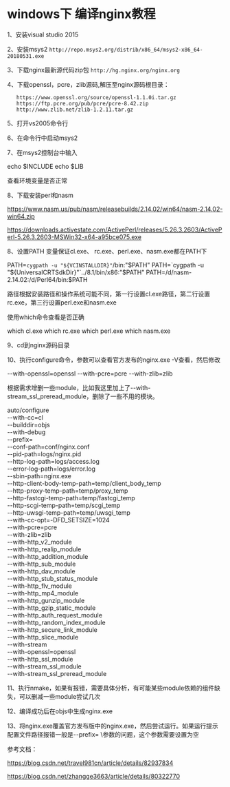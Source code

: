 
# windows下 编译nginx教程 #

1、安装visual studio 2015

2、安装msys2 `http://repo.msys2.org/distrib/x86_64/msys2-x86_64-20180531.exe`

3、下载nginx最新源代码zip包 `http://hg.nginx.org/nginx.org`

4、下载openssl，pcre，zlib源码,解压至nginx源码根目录：

       https://www.openssl.org/source/openssl-1.1.0i.tar.gz
       https://ftp.pcre.org/pub/pcre/pcre-8.42.zip
       http://www.zlib.net/zlib-1.2.11.tar.gz



5、打开vs2005命令行



 

6、在命令行中启动msys2



7、在msys2控制台中输入

echo $INCLUDE
echo $LIB

查看环境变量是否正常



8、下载安装perl和nasm

https://www.nasm.us/pub/nasm/releasebuilds/2.14.02/win64/nasm-2.14.02-win64.zip

https://downloads.activestate.com/ActivePerl/releases/5.26.3.2603/ActivePerl-5.26.3.2603-MSWin32-x64-a95bce075.exe

8、设置PATH 变量保证cl.exe、 rc.exe、perl.exe、nasm.exe都在PATH下

PATH=`cygpath -u "${VCINSTALLDIR}"`/bin:"$PATH"
PATH=`cygpath -u "${UniversalCRTSdkDir}"`../8.1/bin/x86:"$PATH"
PATH=/d/nasm-2.14.02:/d/Perl64/bin:$PATH

路径根据安装路径和操作系统可能不同，第一行设置cl.exe路径，第二行设置rc.exe，第三行设置perl.exe和nasm.exe

使用which命令查看是否正确

which cl.exe 
which rc.exe
which perl.exe
which nasm.exe



9、cd到nginx源码目录



10、执行configure命令，参数可以查看官方发布的nginx.exe -V查看，然后修改

--with-openssl=openssl
--with-pcre=pcre
--with-zlib=zlib

根据需求增删一些module，比如我这里加上了--with-stream_ssl_preread_module，删除了一些不用的模块。



auto/configure \
--with-cc=cl \
--builddir=objs \
--with-debug \
--prefix= \
--conf-path=conf/nginx.conf \
--pid-path=logs/nginx.pid \
--http-log-path=logs/access.log \
--error-log-path=logs/error.log \
--sbin-path=nginx.exe \
--http-client-body-temp-path=temp/client_body_temp \
--http-proxy-temp-path=temp/proxy_temp \
--http-fastcgi-temp-path=temp/fastcgi_temp \
--http-scgi-temp-path=temp/scgi_temp \
--http-uwsgi-temp-path=temp/uwsgi_temp \
--with-cc-opt=-DFD_SETSIZE=1024 \
--with-pcre=pcre \
--with-zlib=zlib \
--with-http_v2_module \
--with-http_realip_module \
--with-http_addition_module \
--with-http_sub_module \
--with-http_dav_module \
--with-http_stub_status_module \
--with-http_flv_module \
--with-http_mp4_module \
--with-http_gunzip_module \
--with-http_gzip_static_module \
--with-http_auth_request_module \
--with-http_random_index_module \
--with-http_secure_link_module \
--with-http_slice_module \
--with-stream \
--with-openssl=openssl \
--with-http_ssl_module \
--with-stream_ssl_module \
--with-stream_ssl_preread_module



11、执行nmake，如果有报错，需要具体分析，有可能某些module依赖的组件缺失，可以删减一些module尝试几次



12、编译成功后在objs中生成nginx.exe



13、将nginx.exe覆盖官方发布版中的nginx.exe，然后尝试运行。如果运行提示配置文件路径报错一般是--prefix= \参数的问题，这个参数需要设置为空

参考文档：

https://blog.csdn.net/travel981cn/article/details/82937834

https://blog.csdn.net/zhangge3663/article/details/80322770